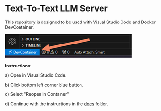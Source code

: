 # Text-To-Text LLM Server

This repository is designed to be used with Visual Studio Code and Docker DevContainer.

![alt text](img/dev-container.png)

**Instructions**:

a) Open in Visual Studio Code.

b) Click bottom left corner blue button.

c) Select "Reopen in Container"

d) Continue with the instructions in the [docs](./docs/gai-itt.ipynb) folder.

